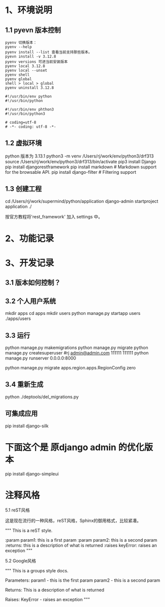 # 1、环境说明
## 1.1 pyevn 版本控制
```
pyenv 切换版本：
pyenv --help
pyenv install --list 查看当前支持那些版本。
pyevn install -v 3.12.8
pyenv versions 可进当前安装版本
pyenv local 3.12.8
pyenv local --unset
pyenv shell
pyenv global
shell > local > global
pyenv uninstall 3.12.8

#!/usr/bin/env python
#!/usr/bin/python

#!/usr/bin/env phthon3
#!/usr/bin/python3

# coding=utf-8
# -*- coding: utf-8 -*-

```

## 1.2 虚拟环境
python 版本为 3.13.1
python3 -m venv /Users/rj/work/env/python3/drf313
source /Users/rj/work/env/python3/drf313/bin/activate
pip3 install Django
pip install djangorestframework
pip install markdown       # Markdown support for the browsable API.
pip install django-filter  # Filtering support

## 1.3 创建工程
cd /Users/rj/work/supermind/python/application
django-admin startproject application ./

按官方教程将'rest_framework' 加入 settings 中。 

# 2、功能记录



# 3、开发记录

## 3.1 版本如何控制？


## 3.2 个人用户系统
mkdir apps
cd apps
mkdir users
python manage.py startapp users ./apps/users

## 3.3 运行
python manage.py makemigrations
python manage.py migrate
python manage.py createsuperuser  #rj  admin@admin.com  111111 111111
python manage.py runserver 0.0.0.0:8000

python manage.py migrate apps.region.apps.RegionConfig zero

## 3.4 重新生成
python ./deptools/del_migrations.py


## 可集成应用
pip install django-silk


# 下面这个是 原django admin 的优化版本
pip install django-simpleui

# 注释风格
5.1 reST风格

这是现在流行的一种风格，reST风格，Sphinx的御用格式，比较紧凑。

"""
This is a reST style.
 
:param param1: this is a first param
:param param2: this is a second param
:returns: this is a description of what is returned
:raises keyError: raises an exception
"""


5.2 Google风格

"""
This is a groups style docs.
 
Parameters:
 param1 - this is the first param
 param2 - this is a second param
 
Returns:
 This is a description of what is returned
 
Raises:
 KeyError - raises an exception
"""
